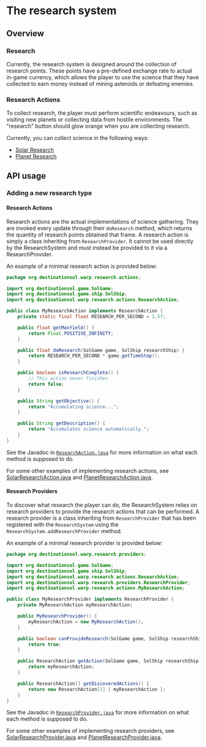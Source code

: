 # The research system
## Overview
### Research
Currently, the research system is designed around the collection of research points.
These points have a pre-defined exchange rate to actual in-game currency, which allows
the player to use the science that they have collected to earn money instead of mining
asteroids or defeating enemies.
### Research Actions
To collect research, the player must perform scientific endeavours, such as visiting
new planets or collecting data from hostile environments. The "research" button should
glow orange when you are collecting research.

Currently, you can collect science in the following ways:
- [Solar Research](researchActions/solarResearchAction.md)
- [Planet Research](researchActions/planetResearchAction.md)

## API usage
### Adding a new research type
#### Research Actions
Research actions are the actual implementations of science gathering. They are invoked
every update through their ```doResearch``` method, which returns the quantity of
research points obtained that frame. A research action is simply a class inheriting
from ```ResearchProvider```. It cannot be used directly by the ResearchSystem and
must instead be provided to it via a ResearchProvider.

An example of a minimal research action is provided below:
```java
package org.destinationsol.warp.research.actions;

import org.destinationsol.game.SolGame;
import org.destinationsol.game.ship.SolShip;
import org.destinationsol.warp.research.actions.ResearchAction;

public class MyResearchAction implements ResearchAction {
    private static final float RESEARCH_PER_SECOND = 1.5f;

    public float getMaxYield() {
        return Float.POSITIVE_INFINITY;
    }

    public float doResearch(SolGame game, SolShip researchShip) {
        return RESEARCH_PER_SECOND * game.getTimeStep();
    }

    public boolean isResearchComplete() {
        // This action never finishes
        return false;
    }

    public String getObjective() {
        return "Accumulating science...";
    }

    public String getDescription() {
        return "Accumulates science automatically.";
    }
}
```

See the Javadoc in
[```ResearchAction.java```](../src/main/java/org/destinationsol/warp/research/ResearchAction.java)
for more information on what each method is supposed to do.

For some other examples of implementing research actions, see
[SolarResearchAction.java](../src/main/java/org/destinationsol/warp/research/actions/SolarResearchAction.java)
and
[PlanetResearchAction.java](../src/main/java/org/destinationsol/warp/research/actions/PlanetResearchAction.java).

#### Research Providers
To discover what research the player can do, the ResearchSystem relies on research
providers to provide the research actions that can be performed. A research provider
is a class inheriting from ```ResearchProvider``` that has been registered with the
```ResearchSystem``` using the ```ResearchSystem.addResearchProvider``` method.

An example of a minimal research provider is provided below:
```java
package org.destinationsol.warp.research.providers;

import org.destinationsol.game.SolGame;
import org.destinationsol.game.ship.SolShip;
import org.destinationsol.warp.research.actions.ResearchAction;
import org.destinationsol.warp.research.providers.ResearchProvider;
import org.destinationsol.warp.research.actions.MyResearchAction;

public class MyResearchProvider implements ResearchProvider {
    private MyResearchAction myResearchAction;

    public MyResearchProvider() {
        myResearchAction = new MyResearchAction();
    }

    public boolean canProvideResearch(SolGame game, SolShip researchShip) {
        return true;
    }

    public ResearchAction getAction(SolGame game, SolShip researchShip) {
        return myResearchAction;
    }

    public ResearchAction[] getDiscoveredActions() {
        return new ResearchAction[1] { myResearchAction };
    }
}
```

See the Javadoc in
[```ResearchProvider.java```](../src/main/java/org/destinationsol/warp/research/ResearchProvider.java)
for more information on what each method is supposed to do.

For some other examples of implementing research providers, see
[SolarResearchProvider.java](../src/main/java/org/destinationsol/warp/research/providers/SolarResearchProvider.java)
and
[PlanetResearchProvider.java](../src/main/java/org/destinationsol/warp/research/providers/PlanetResearchProvider.java).
